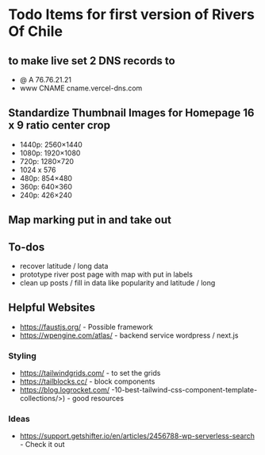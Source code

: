 # Todo Items for first version of Rivers Of Chile

## to make live set 2 DNS records to

* @ A  76.76.21.21
* www CNAME  cname.vercel-dns.com

## Standardize Thumbnail Images for Homepage  16 x 9 ratio center crop

* 1440p: 2560×1440
* 1080p: 1920×1080
* 720p: 1280×720
* 1024 x 576
* 480p: 854×480
* 360p: 640×360
* 240p: 426×240

## Map marking put in and take out

## To-dos

* recover latitude / long data
* prototype river post page with map with put in labels
* clean up posts / fill in data like popularity and latitude / long

## Helpful Websites

* <https://faustjs.org/> - Possible framework
* <https://wpengine.com/atlas/> - backend service wordpress / next.js

### Styling

* <https://tailwindgrids.com/> - to set the grids
* <https://tailblocks.cc/> - block components
* <https://blog.logrocket.com/> -10-best-tailwind-css-component-template-collections/>)  - good resources

### Ideas

* <https://support.getshifter.io/en/articles/2456788-wp-serverless-search>  - Check it out
